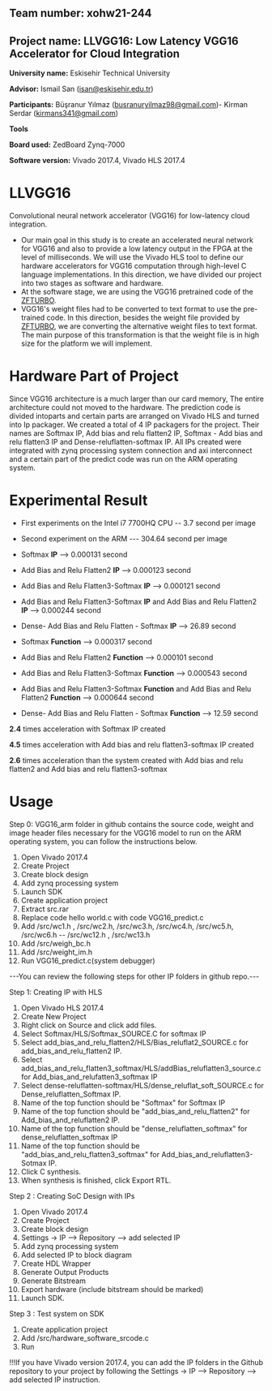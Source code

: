 ## Team number: xohw21-244

## Project name: LLVGG16: Low Latency VGG16 Accelerator for Cloud Integration

**University name:** Eskisehir Technical University

**Advisor:** Ismail San (isan@eskisehir.edu.tr)

**Participants:** Büşranur Yılmaz (busranuryilmaz98@gmail.com)- Kirman Serdar (kirmans341@gmail.com)

**Tools**

**Board used:** ZedBoard Zynq-7000

**Software version:** Vivado 2017.4, Vivado HLS 2017.4
 
# LLVGG16
Convolutional neural network accelerator (VGG16) for low-latency cloud integration.
- Our main goal in this study is to create an accelerated neural network for VGG16 and also to provide a low latency output in the FPGA at the level of milliseconds. We will use the Vivado HLS tool to define our hardware accelerators for VGG16 computation through high-level C language implementations. In this direction, we have divided our project into two stages as software and hardware.
- At the software stage, we are using the VGG16 pretrained code of the [ZFTURBO](https://github.com/ZFTurbo/VGG16-Pretrained-C). 
- VGG16's weight files had to be converted to text format to use the pre-trained code. In this direction, besides the weight file provided by [ZFTURBO](https://github.com/ZFTurbo/VGG16-Pretrained-C), we are converting the alternative weight files to text format. The main purpose of this transformation is that the weight file is in high size for the platform we will implement.

# Hardware Part of Project

Since VGG16 architecture is a much larger than our card memory, The entire architecture could not moved to the hardware. The prediction code is divided intoparts and certain parts are arranged on Vivado  HLS and turned into Ip packager. We created a total of 4 IP packagers for the project. Their names are Softmax IP, Add bias and relu flatten2 IP, Softmax - Add bias and relu flatten3 IP and Dense-reluflatten-softmax IP. All IPs created were integrated with zynq processing system connection and axi interconnect and a certain part of the predict code was run on the ARM operating system.

# Experimental Result
- First experiments on the Intel i7 7700HQ CPU -- 3.7 second per image
                                               
- Second experiment on the ARM  --- 304.64 second per image         

           
- Softmax **IP** --> 0.000131 second                                    
- Add Bias and Relu Flatten2 **IP** --> 0.000123 second
- Add Bias and Relu Flatten3-Softmax **IP** --> 0.000121 second
- Add Bias and Relu Flatten3-Softmax **IP** and Add Bias and Relu Flatten2 **IP** --> 0.000244 second
- Dense- Add Bias and Relu Flatten - Softmax **IP** --> 26.89 second


- Softmax **Function** --> 0.000317 second
- Add Bias and Relu Flatten2 **Function**  --> 0.000101 second
- Add Bias and Relu Flatten3-Softmax **Function**  --> 0.000543 second
- Add Bias and Relu Flatten3-Softmax **Function**  and Add Bias and Relu Flatten2 **Function** --> 0.000644 second
- Dense- Add Bias and Relu Flatten - Softmax  **Function** --> 12.59 second


**2.4** times acceleration with Softmax IP created


**4.5** times acceleration with Add bias and relu flatten3-softmax IP created


**2.6** times acceleration than the system created with Add bias and relu flatten2 and Add bias and relu flatten3-softmax

# Usage

Step 0: VGG16_arm folder in github contains the source code, weight and image header files necessary for the VGG16 model to run on the ARM operating system, you can follow the instructions below.

1) Open Vivado 2017.4
2) Create Project
3) Create block design
4) Add zynq processing system
5) Launch SDK
6) Create application project
7) Extract src.rar
8) Replace code hello world.c with code VGG16_predict.c
9) Add /src/wc1.h , /src/wc2.h, /src/wc3.h, /src/wc4.h, /src/wc5.h, /src/wc6.h -- /src/wc12.h , /src/wc13.h
10) Add /src/weigh_bc.h
11) Add /src/weight_im.h
12) Run VGG16_predict.c(system debugger)

---You can review the following steps for other IP folders in github repo.---

Step 1: Creating IP with HLS

1) Open Vivado HLS 2017.4
2) Create New Project
3) Right click on Source and click add files.
4) Select Softmax/HLS/Softmax_SOURCE.C for softmax IP
5) Select add_bias_and_relu_flatten2/HLS/Bias_reluflat2_SOURCE.c for add_bias_and_relu_flatten2 IP.
6) Select add_bias_and_relu_flatten3_softmax/HLS/addBias_reluflatten3_source.c for Add_bias_and_relufatten3_softmax IP
7) Select dense-reluflatten-softmax/HLS/dense_reluflat_soft_SOURCE.c for Dense_reluflatten_Softmax IP.
8) Name of the top function should be "Softmax" for Softmax IP
9) Name of the top function should be "add_bias_and_relu_flatten2" for Add_bias_and_reluflatten2 IP.
10) Name of the top function should be "dense_reluflatten_softmax" for dense_reluflatten_softmax IP
11) Name of the top function should be "add_bias_and_relu_flatten3_softmax" for Add_bias_and_reluflatten3-Sotmax IP.
12) Click C synthesis.
13) When synthesis is finished, click Export RTL.

Step 2 : Creating SoC Design with IPs 

1) Open Vivado 2017.4
2) Create Project
3) Create block design
4) Settings -> IP --> Repository --> add selected IP
5) Add zynq processing system
6) Add selected IP to block diagram
7) Create HDL Wrapper
8) Generate Output Products
9) Generate Bitstream
10) Export hardware (include bitstream should be marked)
11) Launch SDK.


Step 3 : Test system on SDK

1) Create application project
2) Add /src/hardware_software_srcode.c
3) Run

!!!If you have Vivado version 2017.4, you can add the IP folders in the Github repository to your project by following the Settings -> IP --> Repository --> add selected IP instruction.


